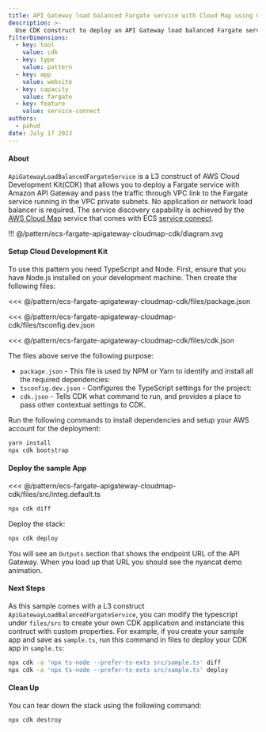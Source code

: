 ```yaml
---
title: API Gateway load balanced Fargate service with Cloud Map using CDK construct
description: >-
  Use CDK construct to deploy an API Gateway load balanced Fargate service with Cloud Map.
filterDimensions:
  - key: tool
    value: cdk
  - key: type
    value: pattern
  - key: app
    value: website
  - key: capacity
    value: fargate
  - key: feature
    value: service-connect
authors:
  - pahud
date: July 17 2023
---
```


#### About

`ApiGatewayLoadBalancedFargateService` is a L3 construct of AWS Cloud Development Kit(CDK) that allows you to deploy a Fargate service with Amazon API Gateway and pass the traffic through VPC link to the Fargate service running in the VPC private subnets. No application or network load balancer is required. The service discovery capability is achieved by the [AWS Cloud Map](https://aws.amazon.com/cloud-map/) service that comes with ECS [service connect](https://docs.aws.amazon.com/AmazonECS/latest/developerguide/service-connect.html).

!!! @/pattern/ecs-fargate-apigateway-cloudmap-cdk/diagram.svg


#### Setup Cloud Development Kit

To use this pattern you need TypeScript and Node. First, ensure that you have Node.js installed on your development machine. Then create the following files:

<tabs>
<tab label="package.json">

<<< @/pattern/ecs-fargate-apigateway-cloudmap-cdk/files/package.json

</tab>

<tab label='tsconfig.dev.json'>

<<< @/pattern/ecs-fargate-apigateway-cloudmap-cdk/files/tsconfig.dev.json

</tab>

<tab label='cdk.json'>

<<< @/pattern/ecs-fargate-apigateway-cloudmap-cdk/files/cdk.json

</tab>
</tabs>

The files above serve the following purpose:

- `package.json` - This file is used by NPM or Yarn to identify and install all the required dependencies:
- `tsconfig.dev.json` - Configures the TypeScript settings for the project:
- `cdk.json` - Tells CDK what command to run, and provides a place to pass other contextual settings to CDK.

Run the following commands to install dependencies and setup your AWS account for the deployment:

```sh
yarn install
npx cdk bootstrap
```

#### Deploy the sample App


<<< @/pattern/ecs-fargate-apigateway-cloudmap-cdk/files/src/integ.default.ts


```sh
npx cdk diff
```

Deploy the stack:

```sh
npx cdk deploy
```

You will see an `Outputs` section that shows the endpoint URL of the API Gateway. When you load up that URL you should see the nyancat demo animation.


#### Next Steps

As this sample comes with a L3 construct `ApiGatewayLoadBalancedFargateService`, you can modify the typescript under `files/src` to create your own CDK application and instanciate this contruct with custom properties. For example, if you create your sample app and save as `sample.ts`, run this command in files to deploy your CDK app in `sample.ts`:

```sh
npx cdk -a 'npx ts-node --prefer-ts-exts src/sample.ts' diff
npx cdk -a 'npx ts-node --prefer-ts-exts src/sample.ts' deploy
```


#### Clean Up

You can tear down the stack using the following command:

```sh
npx cdk destroy
```